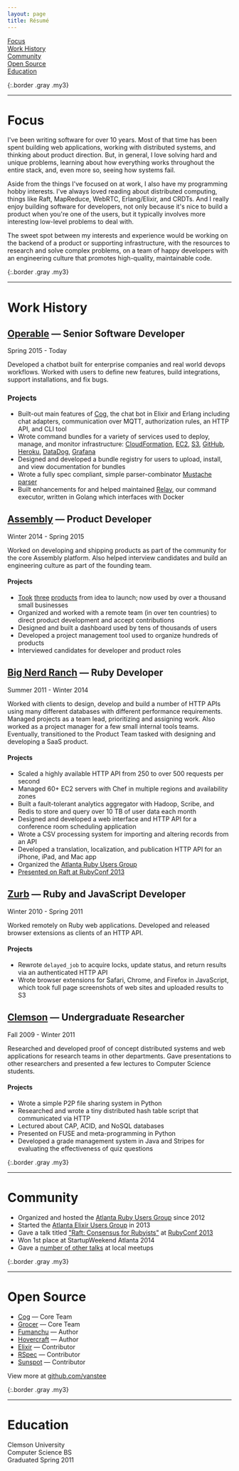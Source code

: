 ```yaml
---
layout: page
title: Résumé
---
```


[Focus](#focus)<br>
[Work History](#work-history)<br>
[Community](#community)<br>
[Open Source](#open-source)<br>
[Education](#education)<br>

{:.border .gray .my3}
* * *

# Focus

I've been writing software for over 10 years. Most of that time has been spent
building web applications, working with distributed systems, and thinking about
product direction. But, in general, I love solving hard and unique problems,
learning about how everything works throughout the entire stack, and, even more
so, seeing how systems fail.

Aside from the things I've focused on at work, I also have my programming hobby
interests. I've always loved reading about distributed computing, things like
Raft, MapReduce, WebRTC, Erlang/Elixir, and CRDTs. And I really enjoy building
software for developers, not only because it's nice to build a product when
you're one of the users, but it typically involves more interesting low-level
problems to deal with.

The sweet spot between my interests and experience would be working on the
backend of a product or supporting infrastructure, with the resources to
research and solve complex problems, on a team of happy developers with an
engineering culture that promotes high-quality, maintainable code.

{:.border .gray .my3}
* * *

# Work History

## [Operable](https://operable.io) &mdash; Senior Software Developer

Spring 2015 - Today

Developed a chatbot built for enterprise companies and real world devops
workflows. Worked with users to define new features, build integrations,
support installations, and fix bugs.

### Projects

* Built-out main features of [Cog](https://github.com/operable/cog), the chat
  bot in Elixir and Erlang including chat adapters, communication over MQTT,
  authorization rules, an HTTP API, and CLI tool
* Wrote command bundles for a variety of services used to deploy, manage, and
  monitor infrastructure: [CloudFormation](https://github.com/cogcmd/aws-cfn),
  [EC2](https://github.com/cogcmd/aws-ec2),
  [S3](https://github.com/cogcmd/aws-s3),
  [GitHub](https://github.com/cogcmd/github),
  [Heroku](https://github.com/cogcmd/heroku),
  [DataDog](https://github.com/cogcmd/datadog),
  [Grafana](https://github.com/cogcmd/grafana)
* Designed and developed a bundle registry for users to upload, install, and
  view documentation for bundles
* Wrote a fully spec compliant, simple parser-combinator
  [Mustache parser](https://github.com/operable/fumanchu) 
* Built enhancements for and helped maintained
  [Relay](https://github.com/operable/go-relay), our command executor, written
  in Golang which interfaces with Docker

## [Assembly](http://assemblymade.com) &mdash; Product Developer

Winter 2014 - Spring 2015

Worked on developing and shipping products as part of the community for the
core Assembly platform. Also helped interview candidates and build an
engineering culture as part of the founding team.

#### Projects

* [Took](https://github.com/asm-helpful/helpful-web)
  [three](https://github.com/asm-products/firesize)
  [products](https://github.com/asm-products/signupsumo-web) from idea to
  launch; now used by over a thousand small businesses
* Organized and worked with a remote team (in over ten countries) to direct
  product development and accept contributions
* Designed and built a dashboard used by tens of thousands of users
* Developed a project management tool used to organize hundreds of products
* Interviewed candidates for developer and product roles

## [Big Nerd Ranch](https://www.bignerdranch.com) &mdash; Ruby Developer

Summer 2011 - Winter 2014

Worked with clients to design, develop and build a number of HTTP APIs using
many different databases with different performance requirements. Managed
projects as a team lead, prioritizing and assigning work. Also worked as a
project manager for a few small internal tools teams. Eventually, transitioned
to the Product Team tasked with designing and developing a SaaS product.

#### Projects

* Scaled a highly available HTTP API from 250 to over 500 requests per second
* Managed 60+ EC2 servers with Chef in multiple regions and availability zones
* Built a fault-tolerant analytics aggregator with Hadoop, Scribe, and Redis to
  store and query over 10 TB of user data each month
* Designed and developed a web interface and HTTP API for a conference room
  scheduling application
* Wrote a CSV processing system for importing and altering records from an API
* Developed a translation, localization, and publication HTTP API for an
  iPhone, iPad, and Mac app
* Organized the [Atlanta Ruby Users Group](https://www.meetup.com/atlantaruby/)
* [Presented on Raft at RubyConf 2013](https://www.youtube.com/watch?v=IsPxhZ2IsWw)

## [Zurb](http://zurb.com) &mdash; Ruby and JavaScript Developer

Winter 2010 - Spring 2011

Worked remotely on Ruby web applications. Developed and released browser
extensions as clients of an HTTP API.

#### Projects

* Rewrote `delayed_job` to acquire locks, update status, and return results via
  an authenticated HTTP API
* Wrote browser extensions for Safari, Chrome, and Firefox in JavaScript, which
  took full page screenshots of web sites and uploaded results to S3

## [Clemson](http://www.clemson.edu/cecas/departments/computing/index.html) &mdash; Undergraduate Researcher

Fall 2009 - Winter 2011

Researched and developed proof of concept distributed systems and web
applications for research teams in other departments. Gave presentations to
other researchers and presented a few lectures to Computer Science students.

#### Projects

* Wrote a simple P2P file sharing system in Python
* Researched and wrote a tiny distributed hash table script that communicated
  via HTTP
* Lectured about CAP, ACID, and NoSQL databases
* Presented on FUSE and meta-programming in Python
* Developed a grade management system in Java and Stripes for evaluating the
  effectiveness of quiz questions

{:.border .gray .my3}
* * *

# Community

* Organized and hosted the [Atlanta Ruby Users Group](https://www.meetup.com/atlantaruby/) since 2012
* Started the [Atlanta Elixir Users Group](https://www.meetup.com/atlantaelixir/) in 2013
* Gave a talk titled ["Raft: Consensus for Rubyists"](https://speakerdeck.com/vanstee/raft-consensus-for-rubyists) at [RubyConf 2013](https://www.youtube.com/watch?v=IsPxhZ2IsWw)
* Won 1st place at StartupWeekend Atlanta 2014
* Gave a [number of other talks](https://speakerdeck.com/vanstee) at local meetups

{:.border .gray .my3}
* * *

# Open Source

* [Cog](https://github.com/operable/cog/commits/master?author=vanstee) &mdash; Core Team
* [Grocer](https://github.com/grocer/grocer/commits/master?author=vanstee) &mdash; Core Team
* [Fumanchu](https://github.com/operable/fumanchu/commits/master?author=vanstee) &mdash; Author
* [Hovercraft](https://github.com/vanstee/hovercraft/commits/master?author=vanstee) &mdash; Author
* [Elixir](https://github.com/elixir-lang/elixir/commits/master?author=vanstee) &mdash; Contributor
* [RSpec](https://github.com/rspec/rspec-core/commits/master?author=vanstee) &mdash; Contributor
* [Sunspot](https://github.com/sunspot/sunspot/commits/master?author=vanstee) &mdash; Contributor

View more at [github.com/vanstee](https://github.com/vanstee)

{:.border .gray .my3}
* * *

# Education

Clemson University<br>
Computer Science BS<br>
Graduated Spring 2011<br>
